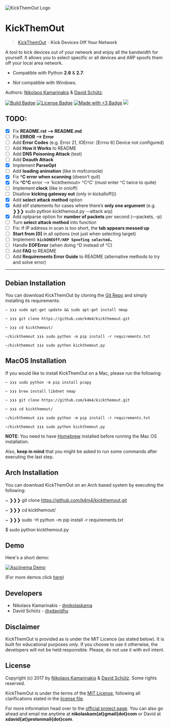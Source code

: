 ![KickThemOut Logo](http://nikolaskama.me/content/images/2017/02/kickthemout_small.png)

# KickThemOut

> [KickThemOut](https://nikolaskama.me/kickthemoutproject) - **Kick Devices Off Your Network**

A tool to kick devices out of your network and enjoy all the bandwidth for yourself.
It allows you to select specific or all devices and ARP spoofs them off your local area network.

- Compatible with Python **2.6** & **2.7**. 

- *Not* compatible with Windows.

Authors: [Nikolaos Kamarinakis](mailto:nikolaskam@gmail.com) & [David Schütz](mailto:xdavid@protonmail.com).

[![Build Badge](https://travis-ci.org/k4m4/kickthemout.svg?branch=master)](https://travis-ci.org/k4m4/kickthemout)
[![License Badge](https://img.shields.io/badge/license-MIT-blue.svg)](https://github.com/k4m4/kickthemout/blob/master/LICENSE)
[![Made with <3 Badge](https://img.shields.io/badge/made%20with-%3C3-red.svg)](https://nikolaskama.me/kickthemoutproject)
[![](https://img.shields.io/github/stars/k4m4/kickthemout.svg)](https://github.com/k4m4/kickthemout/stargazers)

TODO:
------

- [X] Fix **README.rst —> README.md**
- [ ] Fix **ERROR —> Error**
- [ ] Add **Error Codes** (e.g. Error 21, IOError: [Errno 6] Device not configured)
- [ ] Add **How it Works** to README
- [ ] Add **DNS Poisoning Attack** (test)
- [ ] Add **Deauth Attack**
- [X] Implement **ParseOpt**
- [ ] Add **loading animation** (like in msfconsole)
- [X] Fix **^C error when scanning** (doesn’t quit)
- [X] Fix **^C^C** error —> ‘kickthemout> ^C^C’ (must enter ^C twice to quite)
- [ ] Implement **clock** (like in onioff)
- [ ] Disallow **kicking gateway out** (only in kickalloff())
- [X] Add **select attack method** option
- [X] Add elif statements for cases where there’s **only one argument** (e.g. ❯❯❯ sudo python kickthemout.py --attack arp)
- [X] Add optparse option for **number of packets** per second (—packets, -p)
- [ ] Turn **select attack method** into function 
- [ ] Fix: If IP address in scan is too short, the **tab appears messed up**
- [ ] **Start from [0]** in all options (not just when selecting target)
- [ ] Implement: **`kickONEOff/ARP Spoofing selected…`**
- [ ] Handle **EOFError** (when doing ^D instead of ^C)
- [ ] Add **FAQ** to README
- [ ] Add **Requirements Error Guide** to README (alternative methods to try and solve error)
    
-------------

Debian Installation
----------------------

You can download KickThemOut by cloning the [Git Repo](https://github.com/k4m4/kickthemout) and simply installing its requirements:

```
~ ❯❯❯ sudo apt-get update && sudo apt-get install nmap

~ ❯❯❯ git clone https://github.com/k4m4/kickthemout.git

~ ❯❯❯ cd kickthemout/

~/kickthemout ❯❯❯ sudo python -m pip install -r requirements.txt

~/kickthemout ❯❯❯ sudo python kickthemout.py
```

MacOS Installation
-------------------

If you would like to install KickThemOut on a Mac, please run the following:

```
~ ❯❯❯ sudo python -m pip install pcapy

~ ❯❯❯ brew install libdnet nmap

~ ❯❯❯ git clone https://github.com/k4m4/kickthemout.git

~ ❯❯❯ cd kickthemout/

~/kickthemout ❯❯❯ sudo python -m pip install -r requirements.txt

~/kickthemout ❯❯❯ sudo python kickthemout.py
```

**NOTE**: You need to have [Homebrew](http://brew.sh/) installed before running the Mac OS installation. 

Also, **keep in mind** that you might be asked to run some commands after executing the last step.


Arch Installation
------------------

You can download KickThemOut on an Arch based system by executing the following:

~ ❯❯❯ git clone https://github.com/k4m4/kickthemout.git

~ ❯❯❯ cd kickthemout/

~ ❯❯❯ sudo -H python -m pip install -r requirements.txt

$ sudo python kickthemout.py


Demo
-----

Here's a short demo:

[![Asciinema Demo](https://nikolaskama.me/content/images/2017/01/kickthemout_asciinema.png)](https://asciinema.org/a/98200?autoplay=1&loop=1)

(For more demos click [here](https://asciinema.org/~k4m4))

Developers
-----------

* Nikolaos Kamarinakis - [@nikolaskama](https://twitter.com/nikolaskama)
* David Schütz - [@xdavidhu](https://twitter.com/xdavidhu)

Disclaimer
-----------

KickThemOut is provided as is under the MIT Licence (as stated below). 
It is built for educational purposes *only*. If you choose to use it otherwise, the developers will not be held responsible. Please, do not use it with evil intent.

License
--------

Copyright (c) 2017 by [Nikolaos Kamarinakis](mailto:nikolaskam@gmail.com) & [David Schütz](mailto:xdavid@protonmail.com). Some rights reserved.

KickThemOut is under the terms of the [MIT License](https://www.tldrlegal.com/l/mit), following all clarifications stated in the [license file](https://raw.githubusercontent.com/k4m4/kickthemout/master/LICENSE).


For more information head over to the [official project page](https://nikolaskama.me/kickthemoutproject).
You can also go ahead and email me anytime at **nikolaskam{at}gmail{dot}com** or David at **xdavid{at}protonmail{dot}com**.
